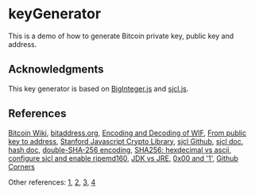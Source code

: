 # keyGenerator
This is a demo of how to generate Bitcoin private key, public key and address.
## Acknowledgments
This key generator is based on [BigInteger.js](https://peterolson.github.io/BigInteger.js) and [sjcl.js](https://github.com/bitwiseshiftleft/sjcl/).
## References
[Bitcoin Wiki](https://en.bitcoin.it/wiki/Wallet_import_format), [bitaddress.org](https://www.bitaddress.org/), [Encoding and Decoding of WIF](http://gobittest.appspot.com/PrivateKey), [From public key to address](http://gobittest.appspot.com/Address), [Stanford Javascript Crypto Library](https://bitwiseshiftleft.github.io/sjcl/), [sjcl Github](https://github.com/bitwiseshiftleft/sjcl/), [sjcl doc](https://bitwiseshiftleft.github.io/sjcl/doc/index.html), [hash doc](http://cryptojs.altervista.org/hash/doc/doc_hash_stanford.html), [double-SHA-256 encoding](https://bitcoin.stackexchange.com/questions/5671/how-do-you-perform-double-sha-256-encoding), [SHA256: hexdecimal vs ascii](https://analysis.null.place/how-do-the-bitcoin-mining-algorithms-work/#heading_hashing_hexadecimal_vs_ascii), [configure sjcl and enable ripemd160](https://github.com/bitwiseshiftleft/sjcl/wiki/Getting-Started), [JDK vs JRE](https://stackoverflow.com/questions/44009058/even-though-jre-8-is-installed-on-my-mac-no-java-runtime-present-requesting-t), [0x00 and '1'](https://en.bitcoin.it/wiki/Base58Check_encoding), [Github Corners](http://tholman.com/github-corners/)

Other references: [1](https://stackoverflow.com/questions/42754116/java-and-javascript-same-sha256-hex), [2](https://en.bitcoin.it/wiki/Protocol_documentation#Hashes), [3](https://stackoverflow.com/questions/26640511/stanford-javascript-crypto-library-sjcl-how-to-build-sjcl-js-and-include-the), [4](https://books.google.com/books?id=8oBxDwAAQBAJ&pg=PA47&lpg=PA47&dq=sjcl.hash.ripemd160.hash&source=bl&ots=v6-86X-8_b&sig=ACfU3U2pX_BIyVpyRAHzppq9GMHwaU75GQ&hl=en&sa=X&ved=2ahUKEwilhN6e5OjgAhVCj54KHUDBBhUQ6AEwB3oECAUQAQ#v=onepage&q=sjcl.hash.ripemd160.hash&f=false)
